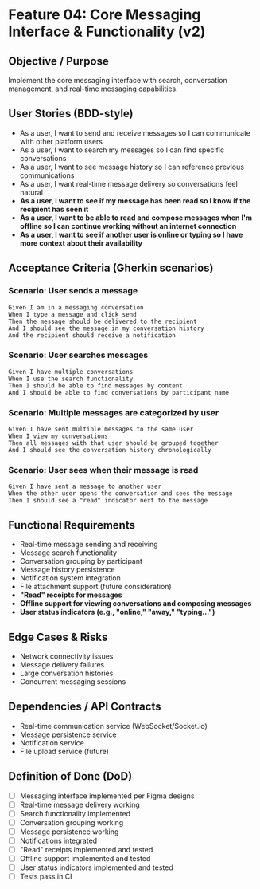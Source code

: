 # Feature 04: Core Messaging Interface & Functionality (v2)

## Objective / Purpose
Implement the core messaging interface with search, conversation management, and real-time messaging capabilities.

## User Stories (BDD-style)
- As a user, I want to send and receive messages so I can communicate with other platform users
- As a user, I want to search my messages so I can find specific conversations
- As a user, I want to see message history so I can reference previous communications
- As a user, I want real-time message delivery so conversations feel natural
- **As a user, I want to see if my message has been read so I know if the recipient has seen it**
- **As a user, I want to be able to read and compose messages when I'm offline so I can continue working without an internet connection**
- **As a user, I want to see if another user is online or typing so I have more context about their availability**

## Acceptance Criteria (Gherkin scenarios)

### Scenario: User sends a message
```gherkin
Given I am in a messaging conversation
When I type a message and click send
Then the message should be delivered to the recipient
And I should see the message in my conversation history
And the recipient should receive a notification
```

### Scenario: User searches messages
```gherkin
Given I have multiple conversations
When I use the search functionality
Then I should be able to find messages by content
And I should be able to find conversations by participant name
```

### Scenario: Multiple messages are categorized by user
```gherkin
Given I have sent multiple messages to the same user
When I view my conversations
Then all messages with that user should be grouped together
And I should see the conversation history chronologically
```

### Scenario: User sees when their message is read
```gherkin
Given I have sent a message to another user
When the other user opens the conversation and sees the message
Then I should see a "read" indicator next to the message
```

## Functional Requirements
- Real-time message sending and receiving
- Message search functionality
- Conversation grouping by participant
- Message history persistence
- Notification system integration
- File attachment support (future consideration)
- **"Read" receipts for messages**
- **Offline support for viewing conversations and composing messages**
- **User status indicators (e.g., "online," "away," "typing...")**

## Edge Cases & Risks
- Network connectivity issues
- Message delivery failures
- Large conversation histories
- Concurrent messaging sessions

## Dependencies / API Contracts
- Real-time communication service (WebSocket/Socket.io)
- Message persistence service
- Notification service
- File upload service (future)

## Definition of Done (DoD)
- [ ] Messaging interface implemented per Figma designs
- [ ] Real-time message delivery working
- [ ] Search functionality implemented
- [ ] Conversation grouping working
- [ ] Message persistence working
- [ ] Notifications integrated
- [ ] "Read" receipts implemented and tested
- [ ] Offline support implemented and tested
- [ ] User status indicators implemented and tested
- [ ] Tests pass in CI
